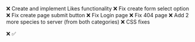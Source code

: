 :x: Create and implement Likes functionality
:x: Fix create form select option
:x: Fix create page submit button
:x: Fix Login page
:x: Fix 404 page
:x: Add 2 more species to server (from both categories)
:x: CSS fixes

:x:
:white_check_mark: